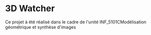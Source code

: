 # 3D Watcher
Ce projet à été réalisé dans le cadre de l'unité INF_5101CModélisation géométrique et synthèse d'images
